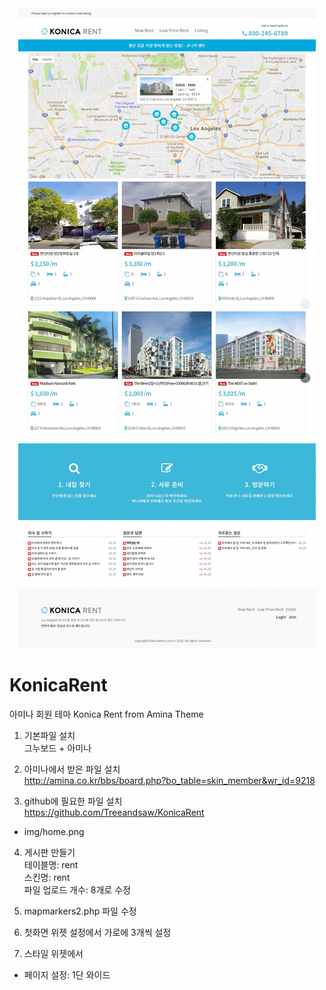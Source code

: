 <center>
  
  <img src='https://github.com/Treeandsaw/KonicaRent/blob/master/konica.png'>
  
</center>


# KonicaRent
아미나 회원 테마 Konica Rent from Amina Theme

1. 기본파일 설치 <br>
그누보드 + 아미나

2. 아미나에서 받은 파일 설치  <br>
http://amina.co.kr/bbs/board.php?bo_table=skin_member&wr_id=9218

3. github에 필요한 파일 설치 <br>
https://github.com/Treeandsaw/KonicaRent
- img/home.png

4. 게시판 만들기 <br>
테이블명: rent <br>
스킨명: rent <br>
파일 업로드 개수: 8개로 수정 <br>

5. mapmarkers2.php 파일 수정

6. 첫화면 위젯 설정에서 가로에 3개씩 설정

7. 스타일 위젯에서 
- 페이지 설정: 1단 와이드



